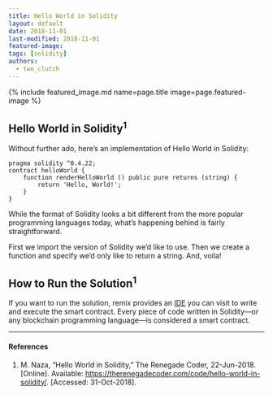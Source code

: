 ```yaml
---
title: Hello World in Solidity
layout: default
date: 2018-11-01
last-modified: 2018-11-01
featured-image:
tags: [solidity]
authors:
  - two_clutch
---
```


{% include featured_image.md name=page.title image=page.featured-image %}

## Hello World in Solidity<sup>1</sup>

Without further ado, here’s an implementation of Hello World in Solidity:

```solidity
pragma solidity ^0.4.22;
contract helloWorld {   
    function renderHelloWorld () public pure returns (string) {       
        return 'Hello, World!';             
    }
}
```

While the format of Solidity looks a bit different from the more popular
programming languages today, what’s happening behind is fairly straightforward.

First we import the version of Solidity we’d like to use. Then we create a
function and specify we’d only like to return a string. And, voila!

## How to Run the Solution<sup>1</sup>

If you want to run the solution, remix provides an [IDE][5] you can visit to write
and execute the smart contract. Every piece of code written in Solidity—or any
blockchain programming language—is considered a smart contract.

---

#### References

1. M. Naza, “Hello World in Solidity,” The Renegade Coder, 22-Jun-2018.
  [Online]. Available: <https://therenegadecoder.com/code/hello-world-in-solidity/>.
  [Accessed: 31-Oct-2018].

[5]: http://remix.ethereum.org/
